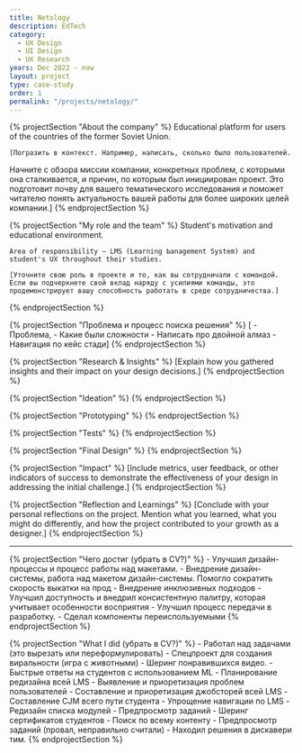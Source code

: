 ```yaml
---
title: Netology
description: EdTech
category:
  - UX Design
  - UI Design
  - UX Research
years: Dec 2022 - now
layout: project
type: case-study
order: 1
permalink: "/projects/netology/"
---
```


{% projectSection "About the company" %}
	Educational platform for users of the countries of the former Soviet Union.

	[Погразить в контекст. Например, написать, сколько было пользователей.
Начните с обзора миссии компании, конкретных проблем, с которыми она сталкивается, и причин, по которым был инициирован проект. Это подготовит почву для вашего тематического исследования и поможет читателю понять актуальность вашей работы для более широких целей компании.]
{% endprojectSection %}

{% projectSection "My role and the team" %}
	Student's motivation and educational environment.

	Area of ​​responsibility — LMS (Learning Ьanagement System) and student's UX throughout their studies.

	[Уточните свою роль в проекте и то, как вы сотрудничали с командой. Если вы подчеркнете свой вклад наряду с усилиями команды, это продемонстрирует вашу способность работать в среде сотрудничества.]
{% endprojectSection %}

{% projectSection "Проблема и процесс поиска решения" %}
[
	- Проблема,
	- Какие были сложности
	- Написать про двойной алмаз
	- Навигация по кейс стади]
{% endprojectSection %}

{% projectSection "Research & Insights" %}
	[Explain how you gathered insights and their impact on your design decisions.]
{% endprojectSection %}

{% projectSection "Ideation" %}
{% endprojectSection %}

{% projectSection "Prototyping" %}
{% endprojectSection %}

{% projectSection "Tests" %}
{% endprojectSection %}

{% projectSection "Final Design" %}
{% endprojectSection %}

{% projectSection "Impact" %}
	[Include metrics, user feedback, or other indicators of success to demonstrate the effectiveness of your design in addressing the initial challenge.]
{% endprojectSection %}

{% projectSection "Reflection and Learnings" %}
	[Conclude with your personal reflections on the project. Mention what you learned, what you might do differently, and how the project contributed to your growth as a designer.]
{% endprojectSection %}






---

{% projectSection "Чего достиг (убрать в CV?)" %}
	- Улучшил дизайн-процессы и процесс работы над макетами.
	- Внедрение дизайн-системы, работа над макетом дизайн-системы. Помогло сократить скорость выкатки на прод
	- Внедрение инклюзивных подходов
	- Улучшил доступность и внедрил консистентную палитру, которая учитывает особенности восприятия
	- Улучшил процесс передачи в разработку.
	- Сделал компоненты переиспользуемыми
{% endprojectSection %}


{% projectSection "What I did (убрать в CV?)" %}
	- Работал над задачами (это вырезать или переформулировать)
	    - Спецпроект для создания виральности (игра с животными)
	    - Шеринг понравившихся видео.
	    - Быстрые ответы на студентов с использованием ML
	    - Планирование редизайна всей LMS
	    - Выявление и приоретизация проблем пользователей
	    - Составление и приоретизация джобсторей всей LMS
	    - Составление CJM всего пути студента
	    - Упрощение навигации по LMS
	    - Редизайн списка модулей
	    - Предпросмотр заданий
	    - Шеринг сертификатов студентов
	    - Поиск по всему контенту
	    - Предпросмотр заданий (провал, неправильно считали)
	- Находил решения в дискавери тим.
{% endprojectSection %}